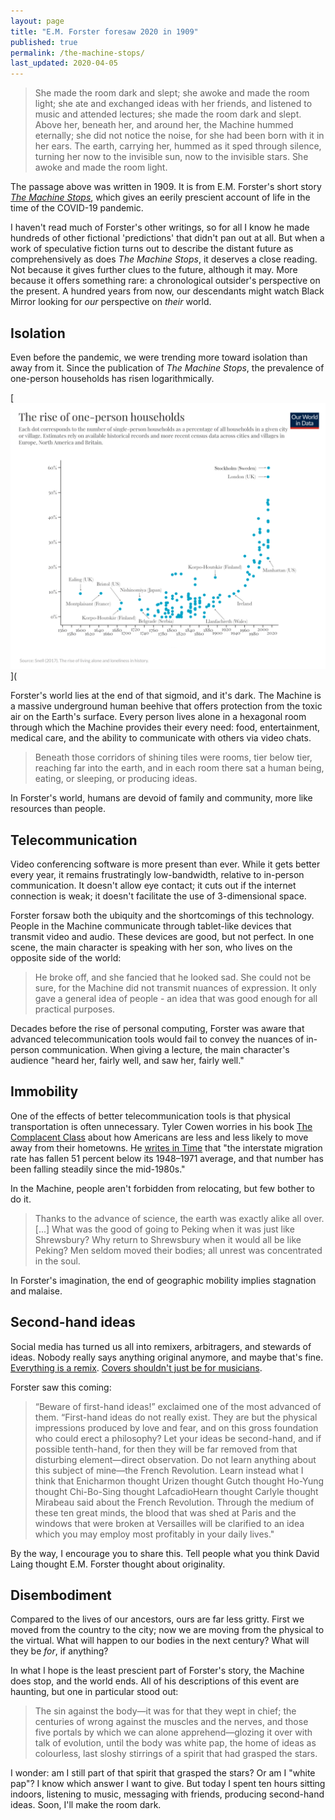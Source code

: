 ```yaml
---
layout: page
title: "E.M. Forster foresaw 2020 in 1909"
published: true
permalink: /the-machine-stops/
last_updated: 2020-04-05
---
```


> She made the room dark and slept; she awoke and made the room light; she ate and exchanged ideas with her friends, and listened to music and attended lectures; she made the room dark and slept. Above her, beneath her, and around her, the Machine hummed eternally; she did not notice the noise, for she had been born with it in her ears. The earth, carrying her, hummed as it sped through silence, turning her now to the invisible sun, now to the invisible stars. She awoke and made the room light.

The passage above was written in 1909. It is from E.M. Forster's short story *[The Machine Stops](https://www.goodreads.com/book/show/4711854-the-machine-stops)*, which gives an eerily prescient account of life in the time of the COVID-19 pandemic.

I haven't read much of Forster's other writings, so for all I know he made hundreds of other fictional 'predictions' that didn't pan out at all. But when a work of speculative fiction turns out to describe the distant future as comprehensively as does *The Machine Stops*, it deserves a close reading. Not because it gives further clues to the future, although it may. More because it offers something rare: a chronological outsider's perspective on the present. A hundred years from now, our descendants might watch Black Mirror looking for *our* perspective on *their* world.

## Isolation

Even before the pandemic, we were trending more toward isolation than away from it. Since the publication of _The Machine Stops_, the prevalence of one-person households has risen logarithmically.

[![](/assets/img/the-machine-stops/historical-one-person-households.png)](

Forster's world lies at the end of that sigmoid, and it's dark. The Machine is a massive underground human beehive that offers protection from the toxic air on the Earth's surface. Every person lives alone in a hexagonal room through which the Machine provides their every need: food, entertainment, medical care, and the ability to communicate with others via video chats.

> Beneath those corridors of shining tiles were rooms, tier below tier, reaching far into the earth, and in each room there sat a human being, eating, or sleeping, or producing ideas.

In Forster's world, humans are devoid of family and community, more like resources than people.

## Telecommunication

Video conferencing software is more present than ever. While it gets better every year, it remains frustratingly low-bandwidth, relative to in-person communication. It doesn't allow eye contact; it cuts out if the internet connection is weak; it doesn't facilitate the use of 3-dimensional space.

Forster forsaw both the ubiquity and the shortcomings of this technology. People in the Machine communicate through tablet-like devices that transmit video and audio. These devices are good, but not perfect. In one scene, the main character is speaking with her son, who lives on the opposite side of the world: 

> He broke off, and she fancied that he looked sad. She could not be sure, for the Machine did not transmit nuances of expression. It only gave a general idea of people - an idea that was good enough for all practical purposes.

Decades before the rise of personal computing, Forster was aware that advanced telecommunication tools would fail to convey the nuances of in-person communication. When giving a lecture, the main character's audience "heard her, fairly well, and saw her, fairly well." 

## Immobility

One of the effects of better telecommunication tools is that physical transportation is often unnecessary. Tyler Cowen worries in his book [The Complacent Class](https://www.amazon.com/Complacent-Class-Self-Defeating-Quest-American/dp/1250108691) about how Americans are less and less likely to move away from their hometowns. He [writes in Time](https://time.com/4677919/tyler-cowen-book/) that "the interstate migration rate has fallen 51 percent below its 1948–1971 average, and that number has been falling steadily since the mid-1980s."

In the Machine, people aren't forbidden from relocating, but few bother to do it.

> Thanks to the advance of science, the earth was exactly alike all over. [...] What was the good of going to Peking when it was just like Shrewsbury? Why return to Shrewsbury when it would all be like Peking? Men seldom moved their bodies; all unrest was concentrated in the soul.

In Forster's imagination, the end of geographic mobility implies stagnation and malaise.

## Second-hand ideas

Social media has turned us all into remixers, arbitragers, and stewards of ideas. Nobody really says anything original anymore, and maybe that's fine. [Everything is a remix](https://www.youtube.com/watch?v=nJPERZDfyWc). [Covers shouldn't just be for musicians](https://davidklaing.com/essays/covers-shouldnt-just-be-for-musicians).

Forster saw this coming:

> “Beware of first-hand ideas!” exclaimed one of the most advanced of them. “First-hand ideas do not really exist. They are but the physical impressions produced by love and fear, and on this gross foundation who could erect a philosophy? Let your ideas be second-hand, and if possible tenth-hand, for then they will be far removed from that disturbing element—direct observation. Do not learn anything about this subject of mine—the French Revolution. Learn instead what I think that Enicharmon thought Urizen thought Gutch thought Ho-Yung thought Chi-Bo-Sing thought LafcadioHearn thought Carlyle thought Mirabeau said about the French Revolution. Through the medium of these ten great minds, the blood that was shed at Paris and the windows that were broken at Versailles will be clarified to an idea which you may employ most profitably in your daily lives."

By the way, I encourage you to share this. Tell people what you think David Laing thought E.M. Forster thought about originality.

## Disembodiment

Compared to the lives of our ancestors, ours are far less gritty. First we moved from the country to the city; now we are moving from the physical to the virtual. What will happen to our bodies in the next century? What will they be _for_, if anything?

In what I hope is the least prescient part of Forster's story, the Machine does stop, and the world ends. All of his descriptions of this event are haunting, but one in particular stood out:

> The sin against the body—it was for that they wept in chief; the centuries of wrong against the muscles and the nerves, and those five portals by which we can alone apprehend—glozing it over with talk of evolution, until the body was white pap, the home of ideas as colourless, last sloshy stirrings of a spirit that had grasped the stars.

I wonder: am I still part of that spirit that grasped the stars? Or am I "white pap"? I know which answer I want to give. But today I spent ten hours sitting indoors, listening to music, messaging with friends, producing second-hand ideas. Soon, I'll make the room dark.